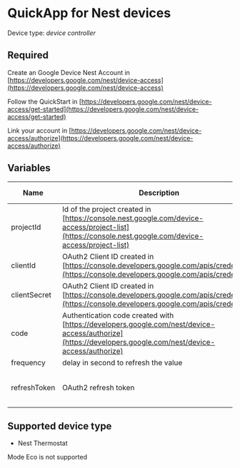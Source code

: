 # QuickApp for Nest devices

Device type: *device controller*

## Required

Create an Google Device Nest Account in [https://developers.google.com/nest/device-access](https://developers.google.com/nest/device-access)

Follow the QuickStart in [https://developers.google.com/nest/device-access/get-started](https://developers.google.com/nest/device-access/get-started)

Link your account in [https://developers.google.com/nest/device-access/authorize](https://developers.google.com/nest/device-access/authorize)


## Variables

| Name          | Description   | Example of value |
| ------------- | ------------- |------------------|
| projectId    |  Id of the project created in [https://console.nest.google.com/device-access/project-list](https://console.nest.google.com/device-access/project-list)    |  |
| clientId  | OAuth2 Client ID created in [https://console.developers.google.com/apis/credentials](https://console.developers.google.com/apis/credentials)  | |
| clientSecret  | OAuth2 Client ID created in [https://console.developers.google.com/apis/credentials](https://console.developers.google.com/apis/credentials)  | |
| code  | Authentication code created with [https://developers.google.com/nest/device-access/authorize](https://developers.google.com/nest/device-access/authorize)   |  |
| frequency  | delay in second to refresh the value  | 60 |
| refreshToken  | OAuth2 refresh token  | Automatically retrieve. Set it to ‘-’ for the fisrt time |


## Supported device type

* Nest Thermostat

Mode Eco is not supported
